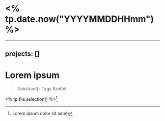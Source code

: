 # <% tp.date.now("YYYYMMDDHHmm") %>

---
projects: []
---

# Lorem ipsum

> [!abstract]- Tags
> #zettel

<% tp.file.selection() %>[^1]

[^1]: Lorem ipsum dolor sit amet



